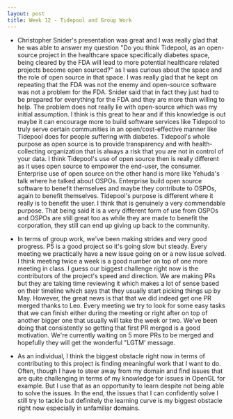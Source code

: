 ```yaml
---
layout: post
title: Week 12 - Tidepool and Group Work
---
```


- Christopher Snider's presentation was great and I was really glad that he was able to answer my question "Do you think Tidepool, as an open-source project in the healthcare space specifically diabetes space, being cleared by the FDA will lead to more potential healthcare related projects become open sourced?" as I was curious about the space and the role of open source in that space. I was really glad that he kept on repeating that the FDA was not the enemy and open-source software was not a problem for the FDA. Snider said that in fact they just had to be prepared for everything for the FDA and they are more than willing to help. The problem does not really lie with open-source which was my initial assumption. I think is this great to hear and if this knowledge is out maybe it can encourage more to build software services like Tidepool to truly serve certain communities in an open/cost-effective manner like Tidepool does for people suffering with diabetes. Tidepool's whole purpose as open source is to provide transparency and with health-collecting organization that is always a risk that you are not in control of your data. I think Tidepool's use of open source then is really different as it uses open source to empower the end-user, the consumer. Enterprise use of open source on the other hand is more like Yehuda's <!--more--> talk where he talked about OSPOs. Enterprise build open source software to benefit themselves and maybe they contribute to OSPOs, again to benefit themselves. Tidepool's purpose is different where it really is to benefit the user. I think that is genuinely a very commendable purpose. That being said it is a very different form of use from OSPOs and OSPOs are still great too as while they are made to benefit the corporation, they still can end up giving up back to the community.

- In terms of group work, we've been making strides and very good progress. P5 is a good project so it's going slow but steady. Every meeting we practically have a new issue going on or a new issue solved. I think meeting twice a week is a good number on top of one more meeting in class. I guess our biggest challenge right now is the contributors of the project's speed and direction. We are making PRs but they are taking time reviewing it which makes a lot of sense based on their timeline which says that they usually start picking things up by May. However, the great news is that that we did indeed get one PR merged thanks to Leo. Every meeting we try to look for some easy tasks that we can finish either during the meeting or right after on top of another bigger one that usually will take the week or two. We've been doing that consistently so getting that first PR merged is a good motivation. We're currently waiting on 5 more PRs to be merged and hopefully they will get the wonderful "LGTM' message.

- As an individual, I think the biggest obstacle right now in terms of contributing to this project is finding meaningful work that I want to do. Often, though I have to steer away from my domain and find issues that are quite challenging in terms of my knowledge for issues in OpenGL for example. But I use that as an opportunity to learn despite not being able to solve the issues. In the end, the issues that I can confidently solve I still try to tackle but definitely the learning curve is my biggest obstacle right now especially in unfamiliar domains.